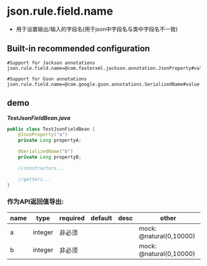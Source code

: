 # json.rule.field.name

- 用于设置输出/输入的字段名(用于json中字段名与类中字段名不一致)


## Built-in recommended configuration

```properties
#Support for Jackson annotations
json.rule.field.name=@com.fasterxml.jackson.annotation.JsonProperty#value

#Support for Gson annotations
json.rule.field.name=@com.google.gson.annotations.SerializedName#value
```

## demo

***TestJsonFieldBean.java***

```java
public class TestJsonFieldBean {
    @JsonProperty("a")
    private Long propertyA;

    @SerializedName("b")
    private Long propertyB;

    //constructors...

    //getters...
}
```

### 作为API返回值导出:

| name | type | required | default | desc | other |
| --- | --- | --- | --- | --- | --- |
| a |	integer | 非必须 |  |  | mock: @natural(0,10000) |
| b | integer | 非必须 |  |  | mock: @natural(0,10000) |
